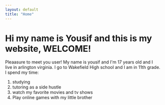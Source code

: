 ```yaml
---
layout: default
title: "Home"
---
```


<h1> Hi my name is Yousif and this is my website, WELCOME!</h1>
      <p> Pleaasure to meet you user! My name is yousif and I'm 17 years old and I live in arlington virginia. I go to Wakefield High school and I am in 11th grade. 
         I spend my time:</p>
      <ol>
         <li> studying </li>
         <li> tutoring as a side hustle</li>
         <li> watch my favorite movies and tv shows</li>
         <li>Play online games with my little brother</li>
      </ol>
